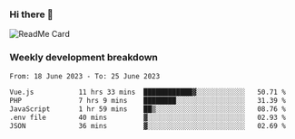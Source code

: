 ### Hi there 👋

<!--
**itzcy/itzcy** is a ✨ _special_ ✨ repository because its `README.md` (this file) appears on your GitHub profile.

Here are some ideas to get you started:

- 🔭 I’m currently working on ...
- 🌱 I’m currently learning ...
- 👯 I’m looking to collaborate on ...
- 🤔 I’m looking for help with ...
- 💬 Ask me about ...
- 📫 How to reach me: ...
- 😄 Pronouns: ...
- ⚡ Fun fact: ...
-->
![ReadMe Card](https://github-readme-stats.vercel.app/api?username=itzcy&show_icons=true&title_color=2d3198&icon_color=797cb8&text_color=24292e&bg_color=f6f8fa)

### Weekly development breakdown
<!--START_SECTION:waka-->

```txt
From: 18 June 2023 - To: 25 June 2023

Vue.js           11 hrs 33 mins  ████████████▓░░░░░░░░░░░░   50.71 %
PHP              7 hrs 9 mins    ████████░░░░░░░░░░░░░░░░░   31.39 %
JavaScript       1 hr 59 mins    ██▒░░░░░░░░░░░░░░░░░░░░░░   08.76 %
.env file        40 mins         ▓░░░░░░░░░░░░░░░░░░░░░░░░   02.93 %
JSON             36 mins         ▓░░░░░░░░░░░░░░░░░░░░░░░░   02.69 %
```

<!--END_SECTION:waka-->

